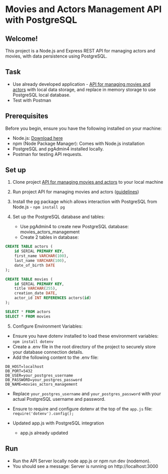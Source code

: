 # Movies and Actors Management API with PostgreSQL

## Welcome!

This project is a Node.js and Express REST API for managing actors and movies, with data persistence using PostgreSQL. 
 
## Task

- Use already developed application - <a href="https://github.com/simonakom/movie-actor-api"> API for managing movies and actors</a> with local data storage, and replace in memory storage to use PostgreSQL local database.
- Test with Postman

## Prerequisites

Before you begin, ensure you have the following installed on your machine:

- Node.js: [Download here](https://nodejs.org/)
- npm (Node Package Manager): Comes with Node.js installation
- PostgreSQL and pgAdmin4 installed locally.
- Postman for testing API requests.

## Set up 

1. Clone project <a href="https://github.com/simonakom/movie-actor-api">API for managing movies and actors</a> to your local machine
2. Run project API for managing movies and actors (<a href="https://github.com/simonakom/movie-actor-api">guidelines</a>)
3. Install the pg package which allows interaction with PostgreSQL from Node.js - `npm install pg`
4. Set up the PostgreSQL database and tables:

    - Use pgAdmin4 to create new PostgreSQL database: movies_actors_management   
    - Create 2 tables in database: 

````sql
CREATE TABLE actors (
    id SERIAL PRIMARY KEY,
    first_name VARCHAR(100),
    last_name VARCHAR(100),
    date_of_birth DATE
);

CREATE TABLE movies (
    id SERIAL PRIMARY KEY,
    title VARCHAR(255),
    creation_date DATE,
    actor_id INT REFERENCES actors(id)
);

SELECT * FROM actors
SELECT * FROM movies

````

5. Configure Environment Variables:
- Ensure you have dotenv installed to load these environment variables: `npm install dotenv`
- Create a .env file in the root directory of the project to securely store your database connection details. 
- Add the following content to the .env file:

```env
DB_HOST=localhost
DB_PORT=5432
DB_USER=your_postgres_username
DB_PASSWORD=your_postgres_password
DB_NAME=movies_actors_management
```
- Replace `your_postgres_username` and `your_postgres_password` with your actual PostgreSQL username and password.
- Ensure to require and configure dotenv at the top of the `app.js` file:
`require('dotenv').config();`

- Updated app.js with PostgreSQL integration
    - app.js already updated

## Run

- Run the API Server locally node app.js or npm run dev (nodemon).
- You should see a message: Server is running on http://localhost:3000
